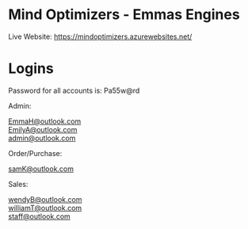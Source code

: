 # Mind Optimizers - Emmas Engines

Live Website: https://mindoptimizers.azurewebsites.net/

# Logins

Password for all accounts is: Pa55w@rd

Admin:
               
EmmaH@outlook.com       <br/>
EmilyA@outlook.com      <br/>
admin@outlook.com      

Order/Purchase:
                
samK@outlook.com     

Sales:

wendyB@outlook.com      <br/>
williamT@outlook.com    <br/>
staff@outlook.com       
